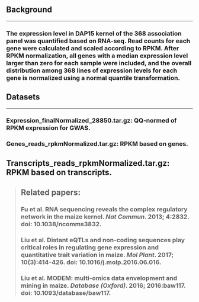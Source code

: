 ## Background
--------
### The expression level in DAP15 kernel of the 368 association panel was quantified based on RNA-seq. Read counts for each gene were calculated and scaled according to RPKM. After RPKM normalization, all genes with a median expression level larger than zero for each sample were included, and the overall distribution among 368 lines of expression levels for each gene is normalized using a normal quantile transformation.

## Datasets
--------
### Expression_finalNormalized_28850.tar.gz: QQ-normed of RPKM expression for GWAS.
### Genes_reads_rpkmNormalized.tar.gz: RPKM based on genes.
##  Transcripts_reads_rpkmNormalized.tar.gz: RPKM based on transcripts.

>## Related papers:
> ### Fu et al. RNA sequencing reveals the complex regulatory network in the maize kernel. *Nat Commun*. 2013; 4:2832. doi: 10.1038/ncomms3832.
>### Liu et al. Distant eQTLs and non-coding sequences play critical roles in regulating gene expression and quantitative trait variation in maize. *Mol Plant*. 2017; 10(3):414-426. doi: 10.1016/j.molp.2016.06.016.
>### Liu et al. MODEM: multi-omics data envelopment and mining in maize. *Database (Oxford)*. 2016; 2016:baw117. doi: 10.1093/database/baw117. 
